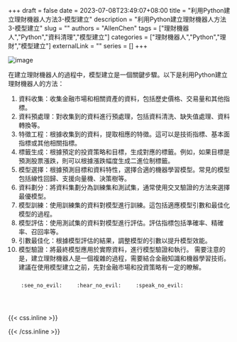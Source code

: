 +++ 
draft = false
date = 2023-07-08T23:49:07+08:00
title = "利用Python建立理財機器人方法3-模型建立"
description = "利用Python建立理財機器人方法3-模型建立"
slug = ""
authors = "AllenChen"
tags = ["理財機器人","Python","資料清理","模型建立"]
categories = ["理財機器人","Python","理財","模型建立"]
externalLink = ""
series = []
+++

![image](/images/post/A-rabbit-with-big-blue-eyes-using-computer-for-building-model-to-create-a-python-robot-with-Van-Gogh-style.jpeg)

在建立理財機器人的過程中，模型建立是一個關鍵步驟。以下是利用Python建立理財機器人的方法：
1. 資料收集：收集金融市場和相關資產的資料，包括歷史價格、交易量和其他指標。
2. 資料預處理：對收集到的資料進行預處理，包括資料清洗、缺失值處理、資料轉換等。
3. 特徵工程：根據收集到的資料，提取相應的特徵。這可以是技術指標、基本面指標或其他相關指標。
4. 標籤生成：根據預定的投資策略和目標，生成對應的標籤。例如，如果目標是預測股票漲跌，則可以根據漲跌幅度生成二進位制標籤。
5. 模型選擇：根據預測目標和資料特性，選擇合適的機器學習模型。常見的模型包括線性回歸、支援向量機、決策樹等。
6. 資料劃分：將資料集劃分為訓練集和測試集，通常使用交叉驗證的方法來選擇最優模型。
7. 模型訓練：使用訓練集的資料對模型進行訓練。這包括適應模型引數和最佳化模型的過程。
8. 模型評估：使用測試集的資料對模型進行評估。評估指標包括準確率、精確率、召回率等。
9. 引數最佳化：根據模型評估的結果，調整模型的引數以提升模型效能。
10. 模型驗證：將最終模型應用於實際資料，進行模型驗證和執行。
需要注意的是，建立理財機器人是一個複雜的過程，需要結合金融知識和機器學習技術。建議在使用模型建立之前，先對金融市場和投資策略有一定的瞭解。

<p><span class="nowrap"><span class="emojify">🙈</span> <code>:see_no_evil:</code></span>  <span class="nowrap"><span class="emojify">🙉</span> <code>:hear_no_evil:</code></span>  <span class="nowrap"><span class="emojify">🙊</span> <code>:speak_no_evil:</code></span></p>
<br>
    

{{< css.inline >}}
<style>
.emojify {
	font-family: Apple Color Emoji, Segoe UI Emoji, NotoColorEmoji, Segoe UI Symbol, Android Emoji, EmojiSymbols;
	font-size: 2rem;
	vertical-align: middle;
}
@media screen and (max-width:650px) {
  .nowrap {
    display: block;
    margin: 25px 0;
  }
}
</style>
{{< /css.inline >}}

